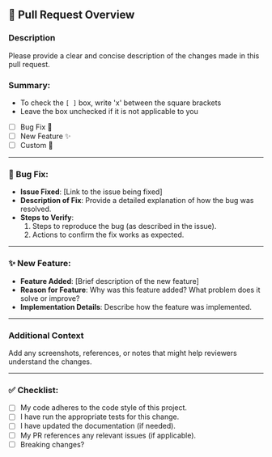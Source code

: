 ## 🚀 Pull Request Overview

### **Description**  
Please provide a clear and concise description of the changes made in this pull request.  

### Summary:

- To check the `[ ]` box, write 'x' between the square brackets
- Leave the box unchecked if it is not applicable to you

- [ ] Bug Fix 🐛
- [ ] New Feature ✨
- [ ] Custom 🔧

---

### 🐛 Bug Fix:

- **Issue Fixed**: [Link to the issue being fixed]  
- **Description of Fix**: Provide a detailed explanation of how the bug was resolved.  
- **Steps to Verify**:  
  1. Steps to reproduce the bug (as described in the issue).  
  2. Actions to confirm the fix works as expected.  

---

### ✨ New Feature:

- **Feature Added**: [Brief description of the new feature]  
- **Reason for Feature**: Why was this feature added? What problem does it solve or improve?  
- **Implementation Details**: Describe how the feature was implemented.  

---

### **Additional Context**  
Add any screenshots, references, or notes that might help reviewers understand the changes.  

---

### ✅ Checklist:

- [ ] My code adheres to the code style of this project.
- [ ] I have run the appropriate tests for this change.
- [ ] I have updated the documentation (if needed).
- [ ] My PR references any relevant issues (if applicable).
- [ ] Breaking changes?
